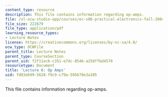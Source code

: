 ```yaml
---
content_type: resource
description: This file contains information regarding op-amps.
file: /ol-ocw-studio-app/courses/ec-s06-practical-electronics-fall-2004/fd83eb995628f9c9c79a595678e3a105_MITEC_S06F04_lec06.pdf
file_size: 222679
file_type: application/pdf
learning_resource_types:
- Lecture Notes
license: https://creativecommons.org/licenses/by-nc-sa/4.0/
ocw_type: OCWFile
parent_title: Lecture Notes
parent_type: CourseSection
parent_uid: f2f11ec6-c351-e7dc-8546-a258ffbd4570
resourcetype: Document
title: 'Lecture 6: Op Amps'
uid: fd83eb99-5628-f9c9-c79a-595678e3a105
---
```

This file contains information regarding op-amps.